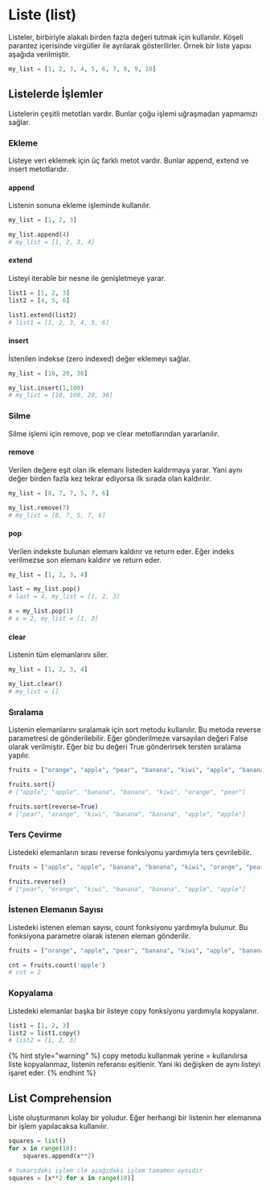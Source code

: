 # Liste (list)

Listeler, birbiriyle alakalı birden fazla değeri tutmak için kullanılır. Köşeli parantez içerisinde virgüller ile ayrılarak gösterilirler. Örnek bir liste yapısı aşağıda verilmiştir.

```python
my_list = [1, 2, 3, 4, 5, 6, 7, 8, 9, 10]
```

## Listelerde İşlemler

Listelerin çeşitli metotları vardır. Bunlar çoğu işlemi uğraşmadan yapmamızı sağlar.

### Ekleme

Listeye veri eklemek için üç farklı metot vardır. Bunlar append, extend ve insert metotlarıdır.

#### append

Listenin sonuna ekleme işleminde kullanılır.

```python
my_list = [1, 2, 3]

my_list.append(4)
# my_list = [1, 2, 3, 4]
```

#### extend

Listeyi iterable bir nesne ile genişletmeye yarar.

```python
list1 = [1, 2, 3]
list2 = [4, 5, 6]

list1.extend(list2)
# list1 = [1, 2, 3, 4, 5, 6]
```

#### insert

İstenilen indekse (zero indexed) değer eklemeyi sağlar.

```python
my_list = [10, 20, 30]

my_list.insert(1,100)
# my_list = [10, 100, 20, 30]
```

### Silme

Silme işlemi için remove, pop ve clear metotlarından yararlanılır.

#### remove

Verilen değere eşit olan ilk elemanı listeden kaldırmaya yarar. Yani aynı değer birden fazla kez tekrar ediyorsa ilk sırada olan kaldırılır.

```python
my_list = [8, 7, 7, 5, 7, 6]

my_list.remove(7)
# my_list = [8, 7, 5, 7, 6]
```

#### pop

Verilen indekste bulunan elemanı kaldırır ve return eder. Eğer indeks verilmezse son elemanı kaldırır ve return eder.

```python
my_list = [1, 2, 3, 4]

last = my_list.pop()
# last = 4, my_list = [1, 2, 3]

x = my_list.pop(1)
# x = 2, my_list = [1, 3]
```

#### clear

Listenin tüm elemanlarını siler.

```python
my_list = [1, 2, 3, 4]

my_list.clear()
# my_list = []
```

### Sıralama

Listenin elemanlarını sıralamak için sort metodu kullanılır. Bu metoda reverse parametresi de gönderilebilir. Eğer gönderilmeze varsayılan değeri False olarak verilmiştir. Eğer biz bu değeri True gönderirsek tersten sıralama yapılır.

```python
fruits = ["orange", "apple", "pear", "banana", "kiwi", "apple", "banana"]

fruits.sort()
# ["apple", "apple", "banana", "banana", "kiwi", "orange", "pear"]

fruits.sort(reverse=True)
# ["pear", "orange", "kiwi", "banana", "banana", "apple", "apple"]
```

### Ters Çevirme

Listedeki elemanların sırası reverse fonksiyonu yardımıyla ters çevrilebilir.

```python
fruits = ["apple", "apple", "banana", "banana", "kiwi", "orange", "pear"]

fruits.reverse()
# ["pear", "orange", "kiwi", "banana", "banana", "apple", "apple"]
```

### İstenen Elemanın Sayısı

Listedeki istenen eleman sayısı, count fonksiyonu yardımıyla bulunur. Bu fonksiyona parametre olarak istenen eleman gönderilir.

```python
fruits = ["orange", "apple", "pear", "banana", "kiwi", "apple", "banana"]

cnt = fruits.count('apple')
# cnt = 2
```

### Kopyalama

Listedeki elemanlar başka bir listeye copy fonksiyonu yardımıyla kopyalanır.

```python
list1 = [1, 2, 3]
list2 = list1.copy()
# list2 = [1, 2, 3]
```

{% hint style="warning" %}
copy metodu kullanmak yerine = kullanılırsa liste kopyalanmaz, listenin referansı eşitlenir. Yani iki değişken de aynı listeyi işaret eder.
{% endhint %}

## List Comprehension

Liste oluşturmanın kolay bir yoludur. Eğer herhangi bir listenin her elemanına bir işlem yapılacaksa kullanılır.

```python
squares = list()
for x in range(10):
    squares.append(x**2)

# Yukarıdaki işlem ile aşağıdaki işlem tamamen aynıdır
squares = [x**2 for x in range(10)]
```

